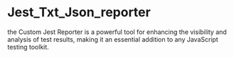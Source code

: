 # Jest_Txt_Json_reporter
the Custom Jest Reporter is a powerful tool for enhancing the visibility and analysis of test results, making it an essential addition to any JavaScript testing toolkit.
